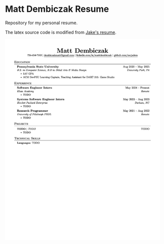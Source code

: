 # Matt Dembiczak Resume

Repository for my personal resume.

The latex source code is modified from [Jake's resume](https://github.com/jakegut/resume).

![Resume Preview](resume.png)
